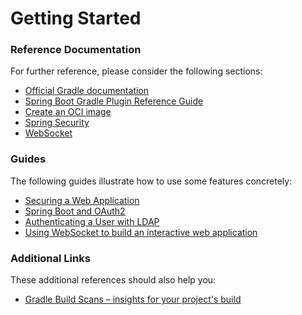 # Getting Started

### Reference Documentation
For further reference, please consider the following sections:

* [Official Gradle documentation](https:***REMOVED***docs.gradle.org)
* [Spring Boot Gradle Plugin Reference Guide](https:***REMOVED***docs.spring.io/spring-boot/docs/3.0.9/gradle-plugin/reference/html/)
* [Create an OCI image](https:***REMOVED***docs.spring.io/spring-boot/docs/3.0.9/gradle-plugin/reference/html/#build-image)
* [Spring Security](https:***REMOVED***docs.spring.io/spring-boot/docs/3.0.9/reference/htmlsinge/index.html#web.security)
* [WebSocket](https:***REMOVED***docs.spring.io/spring-boot/docs/3.0.9/reference/htmlsinge/index.html#messaging.websockets)

### Guides
The following guides illustrate how to use some features concretely:

* [Securing a Web Application](https:***REMOVED***spring.io/guides/gs/securing-web/)
* [Spring Boot and OAuth2](https:***REMOVED***spring.io/guides/tutorials/spring-boot-oauth2/)
* [Authenticating a User with LDAP](https:***REMOVED***spring.io/guides/gs/authenticating-ldap/)
* [Using WebSocket to build an interactive web application](https:***REMOVED***spring.io/guides/gs/messaging-stomp-websocket/)

### Additional Links
These additional references should also help you:

* [Gradle Build Scans – insights for your project's build](https:***REMOVED***scans.gradle.com#gradle)

